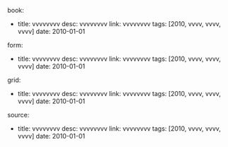book:
- title: vvvvvvvv
  desc: vvvvvvvv
  link: vvvvvvvv
  tags: [2010, vvvv, vvvv, vvvv]
  date: 2010-01-01

form:
- title: vvvvvvvv
  desc: vvvvvvvv
  link: vvvvvvvv
  tags: [2010, vvvv, vvvv, vvvv]
  date: 2010-01-01

grid:
- title: vvvvvvvv
  desc: vvvvvvvv
  link: vvvvvvvv
  tags: [2010, vvvv, vvvv, vvvv]
  date: 2010-01-01

source:
- title: vvvvvvvv
  desc: vvvvvvvv
  link: vvvvvvvv
  tags: [2010, vvvv, vvvv, vvvv]
  date: 2010-01-01
